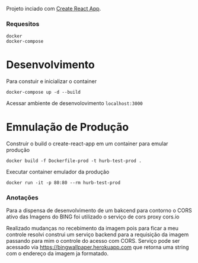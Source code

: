 Projeto inciado com [Create React App](https://github.com/facebookincubator/create-react-app).

### Requesitos

```
docker
docker-compose
```

# Desenvolvimento

Para constuir e inicializar o container

```
docker-compose up -d --build
```

Acessar ambiente de desenvolovimento `localhost:3000`

# Emnulação de Produção

Construir o build o create-react-app em um container para emular produção

```
docker build -f Dockerfile-prod -t hurb-test-prod .
```

Executar container emulador da produção

```
docker run -it -p 80:80 --rm hurb-test-prod
```

### Anotações

Para a dispensa de desenvolvimento de um bakcend para contorno o CORS ativo das Imagens do BING foi utilizado o serviço de cors proxy cors.io

Realizado mudanças no recebimento da imagem pois para ficar a meu controle resolvi construi um serviço backend para a requisição da imagem passando para mim o controle do acesso com CORS. Serviço pode ser acessado via https://bingwallpaper.herokuapp.com que retorna uma string com o endereço da imagem ja formatado.
